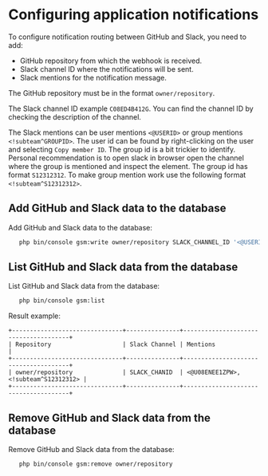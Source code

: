 # Configuring application notifications
To configure notification routing between GitHub and Slack, you need to add:
- GitHub repository from which the webhook is received.
- Slack channel ID where the notifications will be sent.
- Slack mentions for the notification message.

The GitHub repository must be in the format `owner/repository`.

The Slack channel ID example `C08ED4B412G`. You can find the channel ID by checking the description of the channel. 

The Slack mentions can be user mentions `<@USERID>` or group mentions `<!subteam^GROUPID>`.
The user id can be found by right-clicking on the user and selecting `Copy member ID`.
The group id is a bit trickier to identify. Personal recommendation is to open slack in browser open the channel where 
the group is mentioned and inspect the element. The group id has format `S12312312`. To make group mention work
use the following format `<!subteam^S12312312>`.

## Add GitHub and Slack data to the database
Add GitHub and Slack data to the database:
 ```sh
    php bin/console gsm:write owner/repository SLACK_CHANNEL_ID '<@USERID>,<!subteam^GROUPID>'
 ```

## List GitHub and Slack data from the database
List GitHub and Slack data from the database:
 ```sh
    php bin/console gsm:list
 ```
Result example:
```text
+-------------------------------+---------------+--------------------------------------+
| Repository                    | Slack Channel | Mentions                             |
+-------------------------------+---------------+--------------------------------------+
| owner/repository              | SLACK_CHANID  | <@U08ENEE1ZPW>, <!subteam^S12312312> |
+-------------------------------+---------------+--------------------------------------+
```

## Remove GitHub and Slack data from the database
Remove GitHub and Slack data from the database:
 ```sh
    php bin/console gsm:remove owner/repository
 ```